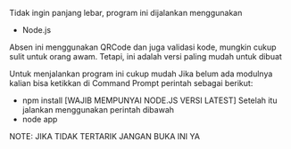 Tidak ingin panjang lebar, program ini dijalankan menggunakan
- Node.js

Absen ini menggunakan QRCode dan juga validasi kode, mungkin cukup sulit untuk orang awam. Tetapi, ini adalah versi paling mudah untuk dibuat

Untuk menjalankan program ini cukup mudah
Jika belum ada modulnya kalian bisa ketikkan di Command Prompt perintah sebagai berikut:
 - npm install [WAJIB MEMPUNYAI NODE.JS VERSI LATEST]
Setelah itu jalankan menggunakan perintah dibawah
 - node app

NOTE: JIKA TIDAK TERTARIK JANGAN BUKA INI YA
